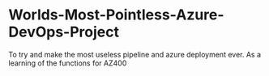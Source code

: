 # Worlds-Most-Pointless-Azure-DevOps-Project
To try and make the most useless pipeline and azure deployment ever. As a learning of the functions for AZ400
